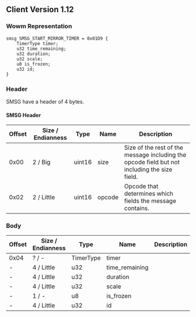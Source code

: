 ## Client Version 1.12

### Wowm Representation
```rust,ignore
smsg SMSG_START_MIRROR_TIMER = 0x01D9 {
    TimerType timer;    
    u32 time_remaining;    
    u32 duration;    
    u32 scale;    
    u8 is_frozen;    
    u32 id;    
}

```
### Header
SMSG have a header of 4 bytes.

#### SMSG Header
| Offset | Size / Endianness | Type   | Name   | Description |
| ------ | ----------------- | ------ | ------ | ----------- |
| 0x00   | 2 / Big           | uint16 | size   | Size of the rest of the message including the opcode field but not including the size field.|
| 0x02   | 2 / Little        | uint16 | opcode | Opcode that determines which fields the message contains.|
### Body
| Offset | Size / Endianness | Type | Name | Description |
| ------ | ----------------- | ---- | ---- | ----------- |
| 0x04 | ? / - | TimerType | timer |  |
| - | 4 / Little | u32 | time_remaining |  |
| - | 4 / Little | u32 | duration |  |
| - | 4 / Little | u32 | scale |  |
| - | 1 / - | u8 | is_frozen |  |
| - | 4 / Little | u32 | id |  |
